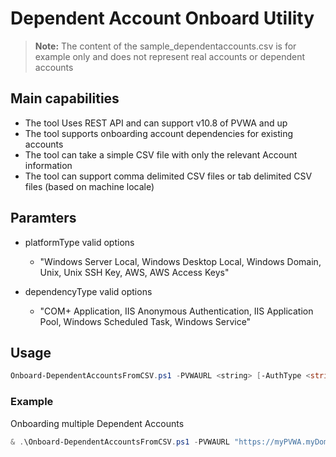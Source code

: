 # Dependent Account Onboard Utility

> **Note:** The content of the sample_dependentaccounts.csv is for example only and does not represent real accounts or dependent accounts

## Main capabilities
- The tool Uses REST API and can support v10.8 of PVWA and up
- The tool supports onboarding account dependencies for existing accounts
- The tool can take a simple CSV file with only the relevant Account information
- The tool can support comma delimited CSV files or tab delimited CSV files (based on machine locale)

## Paramters
- platformType valid options
	- "Windows Server Local, Windows Desktop Local, Windows Domain, Unix, Unix SSH Key, AWS, AWS Access Keys"

 - dependencyType valid options
	- "COM+ Application, IIS Anonymous Authentication, IIS Application Pool, Windows Scheduled Task, Windows Service"

## Usage
```powershell
Onboard-DependentAccountsFromCSV.ps1 -PVWAURL <string> [-AuthType <string> (*"cyberark"*,"ldap","radius")] [-CsvPath <string>] [<CommonParameters>]
```

### Example
Onboarding multiple Dependent Accounts
```powershell
& .\Onboard-DependentAccountsFromCSV.ps1 -PVWAURL "https://myPVWA.myDomain.com/PasswordVault"  -CsvPath .\dependentAccounts.csv 
```